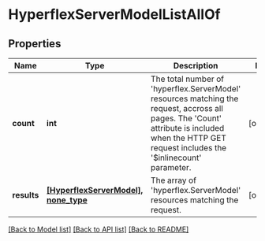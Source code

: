 # HyperflexServerModelListAllOf

## Properties
Name | Type | Description | Notes
------------ | ------------- | ------------- | -------------
**count** | **int** | The total number of &#39;hyperflex.ServerModel&#39; resources matching the request, accross all pages. The &#39;Count&#39; attribute is included when the HTTP GET request includes the &#39;$inlinecount&#39; parameter. | [optional] 
**results** | [**[HyperflexServerModel], none_type**](HyperflexServerModel.md) | The array of &#39;hyperflex.ServerModel&#39; resources matching the request. | [optional] 

[[Back to Model list]](../README.md#documentation-for-models) [[Back to API list]](../README.md#documentation-for-api-endpoints) [[Back to README]](../README.md)


